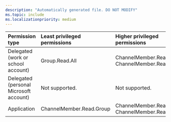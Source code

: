 ```yaml
---
description: "Automatically generated file. DO NOT MODIFY"
ms.topic: include
ms.localizationpriority: medium
---
```


|Permission type|Least privileged permissions|Higher privileged permissions|
|:---|:---|:---|
|Delegated (work or school account)|Group.Read.All|ChannelMember.ReadWrite.All, ChannelMember.Read.All|
|Delegated (personal Microsoft account)|Not supported.|Not supported.|
|Application|ChannelMember.Read.Group|ChannelMember.Read.All, ChannelMember.ReadWrite.All|

